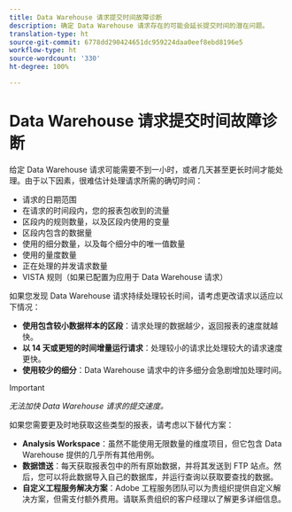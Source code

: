 ```yaml
---
title: Data Warehouse 请求提交时间故障诊断
description: 确定 Data Warehouse 请求存在的可能会延长提交时间的潜在问题。
translation-type: ht
source-git-commit: 6778dd290424651dc959224daa0eef8ebd8196e5
workflow-type: ht
source-wordcount: '330'
ht-degree: 100%

---
```



# Data Warehouse 请求提交时间故障诊断

给定 Data Warehouse 请求可能需要不到一小时，或者几天甚至更长时间才能处理。由于以下因素，很难估计处理请求所需的确切时间：

* 请求的日期范围
* 在请求的时间段内，您的报表包收到的流量
* 区段内的规则数量，以及区段内使用的变量
* 区段内包含的数据量
* 使用的细分数量，以及每个细分中的唯一值数量
* 使用的量度数量
* 正在处理的并发请求数量
* VISTA 规则（如果已配置为应用于 Data Warehouse 请求）

如果您发现 Data Warehouse 请求持续处理较长时间，请考虑更改请求以适应以下情况：

* **使用包含较小数据样本的区段**：请求处理的数据越少，返回报表的速度就越快。
* **以 14 天或更短的时间增量运行请求**：处理较小的请求比处理较大的请求速度更快。
* **使用较少的细分**：Data Warehouse 请求中的许多细分会急剧增加处理时间。

>[!IMPORTANT]
>
> *无法加快 Data Warehouse 请求的提交速度。*

如果您需要更及时地获取这些类型的报表，请考虑以下替代方案：

* **Analysis Workspace**：虽然不能使用无限数量的维度项目，但它包含 Data Warehouse 提供的几乎所有其他用例。
* **数据馈送**：每天获取报表包中的所有原始数据，并将其发送到 FTP 站点。然后，您可以将此数据导入自己的数据库，并运行查询以获取要查找的数据。
* **自定义工程服务解决方案**：Adobe 工程服务团队可以为贵组织提供自定义解决方案，但需支付额外费用。请联系贵组织的客户经理以了解更多详细信息。
